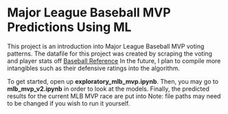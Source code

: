 # Major League Baseball MVP Predictions Using ML
This project is an introduction into Major League Baseball MVP voting patterns. The datafile for this project was created by scraping the voting and player stats off [Baseball Reference](https://www.baseball-reference.com/awards/awards_2023.shtml) In the future, I plan to compile more intangibles such as their defensive ratings into the algorithm. 

To get started, open up **exploratory_mlb_mvp.ipynb**. Then, you may go to **mlb_mvp_v2.ipynb** in order to look at the models. Finally, the predicted results for the current MLB MVP race are put into Note: file paths may need to be changed if you wish to run it yourself.
